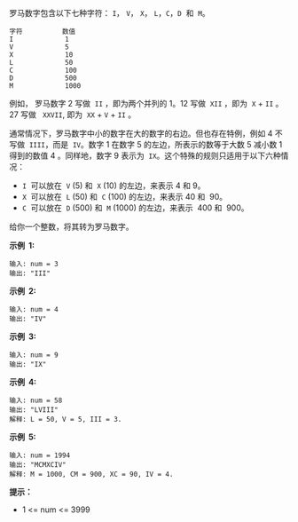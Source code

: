 罗马数字包含以下七种字符： `I`， `V`， `X`， `L`，`C`，`D`  和  `M`。

```
字符          数值
I             1
V             5
X             10
L             50
C             100
D             500
M             1000
```

例如， 罗马数字 2 写做  `II` ，即为两个并列的 1。12 写做  `XII` ，即为  `X` + `II` 。 27 写做   `XXVII`, 即为  `XX` + `V` + `II` 。

通常情况下，罗马数字中小的数字在大的数字的右边。但也存在特例，例如 4 不写做  `IIII`，而是  `IV`。数字 1 在数字 5 的左边，所表示的数等于大数 5 减小数 1 得到的数值 4 。同样地，数字 9 表示为  `IX`。这个特殊的规则只适用于以下六种情况：

-   `I`  可以放在  `V` (5) 和  `X` (10) 的左边，来表示 4 和 9。
-   `X`  可以放在  `L` (50) 和  `C` (100) 的左边，来表示 40 和  90。
-   `C`  可以放在  `D` (500) 和  `M` (1000) 的左边，来表示  400 和  900。

给你一个整数，将其转为罗马数字。

**示例  1:**

```
输入: num = 3
输出: "III"
```

**示例  2:**

```
输入: num = 4
输出: "IV"
```

**示例  3:**

```
输入: num = 9
输出: "IX"
```

**示例  4:**

```
输入: num = 58
输出: "LVIII"
解释: L = 50, V = 5, III = 3.
```

**示例  5:**

```
输入: num = 1994
输出: "MCMXCIV"
解释: M = 1000, CM = 900, XC = 90, IV = 4.
```

**提示：**

-   1 <= num <= 3999
